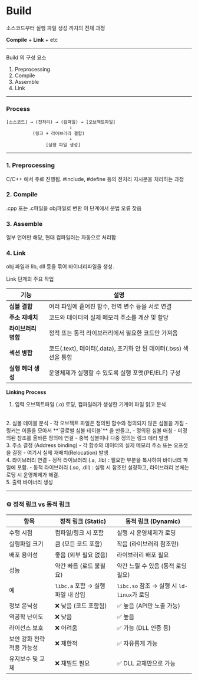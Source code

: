 # Build

소스코드부터 실행 파일 생성 까지의 전체 과정 

**Compile** + **Link** + etc

---

Build 의 구성 요소

1. Preprocessing
2. Compile
3. Assemble
4. Link

---

### Process  

```
[소스코드] → (전처리) → (컴파일) → [오브젝트파일]  
                        ↓  
          (링크 + 라이브러리 결합)  
                        ↓  
               [실행 파일 생성]
```


---



### 1. Preprocessing

C/C++ 에서 주로 진행됨. 
#include, #define 등의 전처리 지시문을 처리하는 과정 

### 2. Compile

.cpp 또는 .c파일을 obj파일로 변환 
이 단계에서 문법 오류 찾음 

### 3. Assemble

일부 언어만 해당, 현대 컴파일러는 자동으로 처리함 

### 4. Link

obj 파일과 lib, dll 등을 묶어 바이너리파일을 생성. 

Link 단계의 주요 작업 

| 기능           | 설명                                              |
| ------------ | ----------------------------------------------- |
| **심볼 결합**    | 여러 파일에 흩어진 함수, 전역 변수 등을 서로 연결                   |
| **주소 재배치**   | 코드와 데이터의 실제 메모리 주소를 계산 및 할당                     |
| **라이브러리 병합** | 정적 또는 동적 라이브러리에서 필요한 코드만 가져옴                    |
| **섹션 병합**    | 코드(.text), 데이터(.data), 초기화 안 된 데이터(.bss) 섹션을 통합 |
| **실행 헤더 생성** | 운영체제가 실행할 수 있도록 실행 포맷(PE/ELF) 구성                |

**Linking Process**

1. 입력 오브젝트파일 (.o) 로딩, 컴파일러가 생성한 기계어 파일 읽고 분석 
<br>
2. 심볼 테이블 분석 
   - 각 오브젝트 파일은 정의된 함수와 정의되지 않은 심볼을 가짐 
   - 링커는 이들을 모아서 **`글로벌 심볼 테이블`** 을 만들고, 
     - 정의된 심볼 매칭
     - 미정의된 참조를 올바른 정의에 연결
     - 중복 심볼이나 다중 정의는 링크 에러 발생 
<br>
3. 주소 결정 (Address binding)
   - 각 함수와 데이터의 실제 메모리 주소 또는 오프셋을 결정 
   - 여기서 실제 재배치(Relocation) 발생
<br>
4. 라이브러리 연결
   - 정적 라이브러리 (.a, .lib) : 필요한 부분을 복사하여 바이너리 파일에 포함.
   - 동적 라이브러리 (.so, .dll) : 실행 시 참조만 설정하고, 라이브러리 본체는 로딩 시 운영체제가 해결.
<br>
5. 출력 바이너리 생성 

---

### ⚙️ 정적 링크 vs 동적 링크

| 항목      | 정적 링크 (Static)           | 동적 링크 (Dynamic)                    |
| ------- | ------------------------ | ---------------------------------- |
| 수행 시점   | 컴파일/링크 시 포함              | 실행 시 운영체제가 로딩                      |
| 실행파일 크기 | 큼 (모든 코드 포함)             | 작음 (라이브러리 참조만)                     |
| 배포 용이성  | 좋음 (외부 필요 없음)            | 라이브러리 배포 필요                        |
| 성능      | 약간 빠름 (로드 불필요)           | 약간 느릴 수 있음 (동적 로딩 필요)              |
| 예       | `libc.a` 포함 → 실행 파일 내 삽입 | `libc.so` 참조 → 실행 시 `ld-linux`가 로딩 |
| 정보 은닉성          | ❌ 낮음 (코드 포함됨) | ✅ 높음 (API만 노출 가능) |
| 역공학 난이도         | ❌ 낮음          | ✅ 높음              |
| 라이선스 보호         | ❌ 어려움         | ✅ 가능 (DLL 인증 등)   |
| 보안 강화 전략 적용 가능성 | ❌ 제한적         | ✅ 자유롭게 가능         |
| 유지보수 및 교체       | ❌ 재빌드 필요      | ✅ DLL 교체만으로 가능    |


